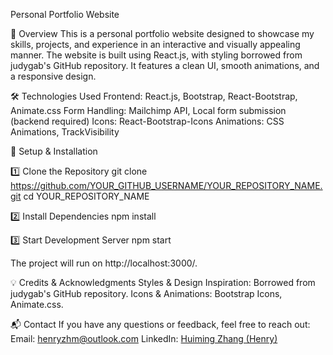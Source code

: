 Personal Portfolio Website

🚀 Overview
This is a personal portfolio website designed to showcase my skills, projects, and experience in an interactive and visually appealing manner. The website is built using React.js, with styling borrowed from judygab's GitHub repository. It features a clean UI, smooth animations, and a responsive design.


🛠️ Technologies Used
Frontend: React.js, Bootstrap, React-Bootstrap, Animate.css
Form Handling: Mailchimp API, Local form submission (backend required)
Icons: React-Bootstrap-Icons
Animations: CSS Animations, TrackVisibility


🔧 Setup & Installation

1️⃣ Clone the Repository
      git clone https://github.com/YOUR_GITHUB_USERNAME/YOUR_REPOSITORY_NAME.git
      cd YOUR_REPOSITORY_NAME

2️⃣ Install Dependencies
      npm install

3️⃣ Start Development Server
      npm start

The project will run on http://localhost:3000/.


💡 Credits & Acknowledgments
      Styles & Design Inspiration: Borrowed from judygab's GitHub repository.
      Icons & Animations: Bootstrap Icons, Animate.css.


📬 Contact
If you have any questions or feedback, feel free to reach out:
      Email: henryzhm@outlook.com
      LinkedIn: [Huiming Zhang (Henry)](https://www.linkedin.com/in/huiming-zhang-henry/)
